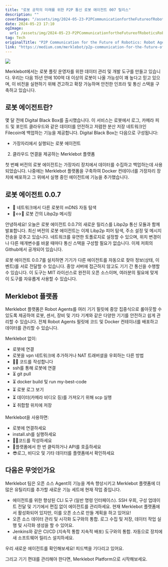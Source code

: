```yaml
---
title: "로봇 공학의 미래를 위한 P2P 통신 로봇 에이전트 007 릴리스"
description: ""
coverImage: "/assets/img/2024-05-23-P2PCommunicationfortheFutureofRoboticsRobotAgent007Release_0.png"
date: 2024-05-23 17:10
ogImage:
  url: /assets/img/2024-05-23-P2PCommunicationfortheFutureofRoboticsRobotAgent007Release_0.png
tag: Tech
originalTitle: "P2P Communication for the Future of Robotics: Robot Agent 0.0.7 Release"
link: "https://medium.com/merklebot/p2p-communication-for-the-future-of-robotics-robot-agent-0-0-7-release-c3b3790bf7cb"
---
```


<img src="/assets/img/2024-05-23-P2PCommunicationfortheFutureofRoboticsRobotAgent007Release_0.png" />

Merklebot에서는 로봇 플릿 운영자를 위한 데이터 관리 및 개발 도구를 만들고 있습니다. 우리는 다음 15년 안에 100억 대 이상의 로봇이 나올 가능성이 꽤 높다고 믿고 있으며, 이 비전을 실현하기 위해 견고하고 확장 가능하며 안전한 인프라 및 통신 스택을 구축하고 있습니다.

## 로봇 에이전트란?

몇 달 전에 Digital Black Box를 출시했습니다. 이 서비스는 로봇에서 로그, 카메라 피드 및 포인트 클라우드와 같은 데이터를 안전하고 저렴한 분산 저장 네트워크인 Filecoin에 백업하는 기능을 제공합니다. Digital Black Box는 다음으로 구성됩니다:

<div class="content-ad"></div>

- 가장자리에서 실행되는 로봇 에이전트

2. 클라우드 연결을 제공하는 Merklebot 플랫폼

첫 번째 버전의 로봇 에이전트는 가장자리 장치에서 데이터를 수집하고 백업하는데 사용되었습니다. 나중에는 Merklebot 플랫폼을 구축하여 Docker 컨테이너를 가장자리 장치에 배포하고 그 위에서 실행 중인 에이전트에 기능을 추가했습니다.

## 로봇 에이전트 0.0.7

<div class="content-ad"></div>

- 👀 네트워크에서 다른 로봇의 mDNS 자동 탐색
- 🤖↔🤖 로봇 간의 Libp2p 메시징

안녕하세요! 오늘은 로봇 에이전트 0.0.7의 새로운 릴리스를 Libp2p 통신 모듈과 함께 발표합니다. 최신 버전의 로봇 에이전트는 이제 Libp2p 피어 탐색, 주소 설정 및 메시지 전송을 갖추고 있습니다. 네트워크를 유연한 토폴로지로 설정할 수 있으며, 위치 변경이나 다른 매개변수를 바꿀 때마다 통신 스택을 구성할 필요가 없습니다. 이제 저희의 Github에서 공개되어 있습니다.

로봇 에이전트 0.0.7를 설치하면 기기가 다른 에이전트를 자동으로 찾아 정보(상태, 이벤트)를 서로 전달할 수 있습니다. 중앙 서버에 접근하지 않고도 기기 간 통신을 수행할 수 있습니다. 이 도구는 MIT 라이선스로 완전히 오픈 소스이며, 여러분의 필요에 맞게 이 도구를 자유롭게 사용할 수 있습니다.

## Merklebot 플랫폼

<div class="content-ad"></div>

Merklebot 플랫폼은 Robot Agents를 여러 기기 필릿에 중앙 집중식으로 롤아웃할 수 있도록 제공하여 로봇, 센서, 장비 및 기타 기계와 같은 다양한 기기를 안전하고 쉽게 관리할 수 있습니다. 전체 Robot Agents 필릿에 코드 및 Docker 컨테이너를 배포하고 데이터를 관리할 수 있습니다.

Merklebot 없이:

- 로봇에 연결
- 로봇을 vpn 네트워크에 추가하거나 NAT 트래버셜을 우회하는 다른 방법
- 🧑‍💻 코드를 작성합니다
- ssh를 통해 로봇에 연결
- ⏳ git pull
- ⏳ docker build 및 run my-best-code
- ⏳ 로봇 로그 보기
- ⏳ 데이터(카메라 비디오 등)를 가져오기 위해 scp 실행
- ⏳ 취합할 위치에 저장

Merklebot을 사용하면:

<div class="content-ad"></div>

- 로봇에 연결하세요
- install.sh를 실행하세요
- 🧑‍💻코드를 작성하세요
- 🚀플랫폼에서 한 번 클릭하거나 API를 호출하세요
- 😎로그, 비디오 및 기타 데이터를 플랫폼에서 확인하세요

## 다음은 무엇인가요

Merklebot 팀은 오픈 소스 Agent의 기능을 계속 향상시키고 Merklebot 플랫폼에 더 많은 유틸리티를 추가할 새로운 기능 세트에 현재 작업 중입니다.

- 에이전트를 위한 향상된 CLI 도구 (일반 명령 인터페이스). SSH 우회, 구성 업데이트 전달 및 기기에서 편집 없이 에이전트를 관리하세요. 현재 Merklebot 플랫폼에서 활성화되어 있지만, 이를 오픈 소스로 만들 계획을 하고 있어요!
- 오픈 소스 데이터 관리 및 시각화 도구와의 통합. 로그 수집 및 저장, 데이터 작업 실행 및 시각화 생성을 할 수 있어요.
- Jenkins와 같은 CI/CD (지속적 통합 지속적 배포) 도구와의 통합. 자동으로 장치에 새 소프트웨어 릴리스 설치하세요.

<div class="content-ad"></div>

우리 새로운 에이전트를 확인해보세요! 피드백을 기다리고 있어요.

그리고 기기 편대를 관리해야 한다면, Merklebot Platform으로 시작해보세요.
